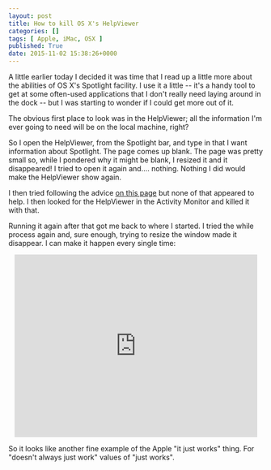 ```yaml
---
layout: post
title: How to kill OS X's HelpViewer
categories: []
tags: [ Apple, iMac, OSX ]
published: True
date: 2015-11-02 15:38:26+0000
---
```


A little earlier today I decided it was time that I read up a little more about
the abilities of OS X's Spotlight facility. I use it a little -- it's a handy
tool to get at some often-used applications that I don't really need laying
around in the dock -- but I was starting to wonder if I could get more out of
it.

The obvious first place to look was in the HelpViewer; all the information I'm
ever going to need will be on the local machine, right?

So I open the HelpViewer, from the Spotlight bar, and type in that I want
information about Spotlight. The page comes up blank. The page was pretty small
so, while I pondered why it might be blank, I resized it and it disappeared!
I tried to open it again and.... nothing. Nothing I did would make the
HelpViewer show again.

I then tried following the advice
[on this page](http://guides.macrumors.com/Troubleshooting_Help_Viewer) but
none of that appeared to help. I then looked for the HelpViewer in the
Activity Monitor and killed it with that.

Running it again after that got me back to where I started. I tried the while
process again and, sure enough, trying to resize the window made it disappear.
I can make it happen every single time:

<center>
<iframe width="480" height="360" src="https://www.youtube.com/embed/id9Gb8SDYrg" frameborder="0" allowfullscreen></iframe>
</center>

So it looks like another fine example of the Apple "it just works" thing.
For "doesn't always just work" values of "just works".